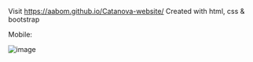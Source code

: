 Visit https://aabom.github.io/Catanova-website/ Created with html, css & bootstrap

Mobile:


![image](https://user-images.githubusercontent.com/89031863/152763507-90fa1280-a635-4966-9af4-c050a0515e81.png)


